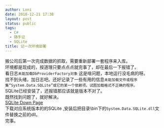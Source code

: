 ```yaml
---
author: Loni
date: 2018-12-21 17:38
layout: post
status: public
tags:
  - C#
  - 随手记
  - SQLite
title: 记一次环境部署
---
```


搬公司后第一次完成数据的抓取，需要重新部署一套程序来入库。  
环境都是现成的，按道理只要点点点就完事了，却在最后一下报错了。  
看日志```未能加载DbProviderFactory对象``` 这是啥问题，本地运行没毛病的呀。  
找不到头绪，加日志吧。还好记录了一些有用的信息```未能加载文件或程序集“System.Data.SQLite”或它的某一个依赖项。试图加载格式不正确的程序。```  
SQLite已经安装了，还报错那应该就是版本不对了。  
既然找到问题了，就好解决。  
[SQLite Down Page](http://system.data.sqlite.org/index.html/doc/trunk/www/downloads.wiki)  
下载对应系统版本的的SQLite ,安装后把目录\bin下的```System.Data.SQLite.dll```文件替换之前的dll。  
完事。  